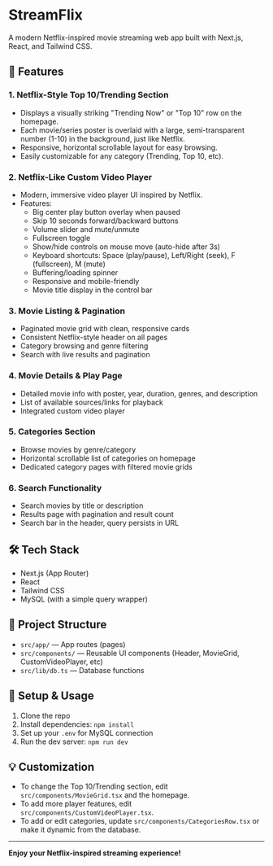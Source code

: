 # StreamFlix

A modern Netflix-inspired movie streaming web app built with Next.js, React, and Tailwind CSS.

## 🚀 Features

### 1. Netflix-Style Top 10/Trending Section
- Displays a visually striking "Trending Now" or "Top 10" row on the homepage.
- Each movie/series poster is overlaid with a large, semi-transparent number (1-10) in the background, just like Netflix.
- Responsive, horizontal scrollable layout for easy browsing.
- Easily customizable for any category (Trending, Top 10, etc).

### 2. Netflix-Like Custom Video Player
- Modern, immersive video player UI inspired by Netflix.
- Features:
  - Big center play button overlay when paused
  - Skip 10 seconds forward/backward buttons
  - Volume slider and mute/unmute
  - Fullscreen toggle
  - Show/hide controls on mouse move (auto-hide after 3s)
  - Keyboard shortcuts: Space (play/pause), Left/Right (seek), F (fullscreen), M (mute)
  - Buffering/loading spinner
  - Responsive and mobile-friendly
  - Movie title display in the control bar

### 3. Movie Listing & Pagination
- Paginated movie grid with clean, responsive cards
- Consistent Netflix-style header on all pages
- Category browsing and genre filtering
- Search with live results and pagination

### 4. Movie Details & Play Page
- Detailed movie info with poster, year, duration, genres, and description
- List of available sources/links for playback
- Integrated custom video player

### 5. Categories Section
- Browse movies by genre/category
- Horizontal scrollable list of categories on homepage
- Dedicated category pages with filtered movie grids

### 6. Search Functionality
- Search movies by title or description
- Results page with pagination and result count
- Search bar in the header, query persists in URL

## 🛠️ Tech Stack
- Next.js (App Router)
- React
- Tailwind CSS
- MySQL (with a simple query wrapper)

## 📂 Project Structure
- `src/app/` — App routes (pages)
- `src/components/` — Reusable UI components (Header, MovieGrid, CustomVideoPlayer, etc)
- `src/lib/db.ts` — Database functions

## 📝 Setup & Usage
1. Clone the repo
2. Install dependencies: `npm install`
3. Set up your `.env` for MySQL connection
4. Run the dev server: `npm run dev`

## 💡 Customization
- To change the Top 10/Trending section, edit `src/components/MovieGrid.tsx` and the homepage.
- To add more player features, edit `src/components/CustomVideoPlayer.tsx`.
- To add or edit categories, update `src/components/CategoriesRow.tsx` or make it dynamic from the database.

---

**Enjoy your Netflix-inspired streaming experience!**